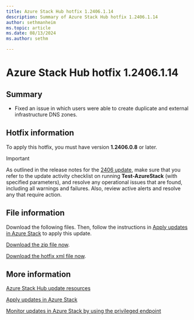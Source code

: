 ```yaml
---
title: Azure Stack Hub hotfix 1.2406.1.14
description: Summary of Azure Stack Hub hotfix 1.2406.1.14
author: sethmanheim
ms.topic: article
ms.date: 08/13/2024
ms.author: sethm

---
```


# Azure Stack Hub hotfix 1.2406.1.14

## Summary

- Fixed an issue in which users were able to create duplicate and external infrastructure DNS zones.

<!-- ## Fixes rolled up from previous hotfix releases -->

## Hotfix information

To apply this hotfix, you must have version **1.2406.0.8** or later.

> [!IMPORTANT]
> As outlined in the release notes for the [2406 update](release-notes.md?view=azs-2406&preserve-view=true), make sure that you refer to the update activity checklist on running **Test-AzureStack** (with specified parameters), and resolve any operational issues that are found, including all warnings and failures. Also, review active alerts and resolve any that require action.

## File information

Download the following files. Then, follow the instructions in [Apply updates in Azure Stack](azure-stack-apply-updates.md) to apply this update.

[Download the zip file now](https://azurestackhub.download.prss.microsoft.com/dbazure/download/MAS_ProdHotfix_1.2406.1.14/HotFix/AzS_Update_1.2406.1.14.zip).

[Download the hotfix xml file now](https://azurestackhub.download.prss.microsoft.com/dbazure/download/MAS_ProdHotfix_1.2406.1.14/HotFix/metadata.xml).

## More information

[Azure Stack Hub update resources](azure-stack-updates.md)

[Apply updates in Azure Stack](azure-stack-apply-updates.md)

[Monitor updates in Azure Stack by using the privileged endpoint](azure-stack-monitor-update.md)
